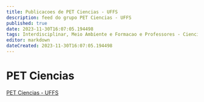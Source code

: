 ```yaml
---
title: Publicacoes de PET Ciencias - UFFS
description: feed do grupo PET Ciencias - UFFS
published: true
date: 2023-11-30T16:07:05.194498
tags: Interdisciplinar, Meio Ambiente e Formacao e Professores - Ciencias
editor: markdown
dateCreated: 2023-11-30T16:07:05.194498
---
```


# PET Ciencias
[PET Ciencias - UFFS](/grupo/194PETCienciasUFFS.md)
